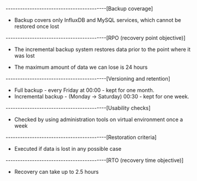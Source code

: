 ------------------------------------------[Backup coverage]

+ Backup covers only InfluxDB and MySQL services, which cannot be restored once lost

------------------------------------------[RPO (recovery point objective)]

+ The incremental backup system restores data prior to the point where it was lost

+ The maximum amount of data we can lose is 24 hours

------------------------------------------[Versioning and retention]

+ Full backup - every Friday at 00:00 - kept for one month.
+ Incremental backup - (Monday -> Saturday) 00:30 - kept for one week.

------------------------------------------[Usability checks]

+ Checked by using administration tools on virtual environment once a week

------------------------------------------[Restoration criteria]

+ Executed if data is lost in any possible case

------------------------------------------[RTO (recovery time objective)]

+ Recovery can take up to 2.5 hours
